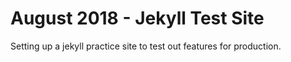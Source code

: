 # August 2018 - Jekyll Test Site

Setting up a jekyll practice site to test out features for production.